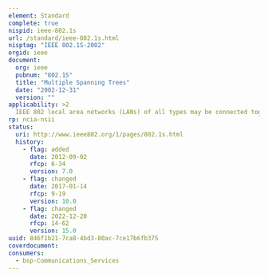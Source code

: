 ```yaml
---
element: Standard
complete: true
nispid: ieee-802.1s
url: /standard/ieee-802.1s.html
nisptag: "IEEE 802.1S-2002"
orgid: ieee
document:
  org: ieee
  pubnum: "802.1S"
  title: "Multiple Spanning Trees"
  date: "2002-12-31"
  version: ""
applicability: >2
  IEEE 802 local area networks (LANs) of all types may be connected together with media access control (MAC) bridges. IEEE Std 802.1Q specifies the operation of virtual local area network (VLAN) bridges, which support VLAN operation within an IEEE 802 bridged LAN. This Supplement to IEEE Std 802.1Q adds the facility for VLAN bridges to use multiple spanning trees, providing for traffic belonging to different VLANs to flow over potentially different paths within the virtual bridged LAN.
rp: ncia-nsii
status:
  uri: http://www.ieee802.org/1/pages/802.1s.html
  history: 
    - flag: added
      date: 2012-09-02
      rfcp: 6-34
      version: 7.0
    - flag: changed
      date: 2017-01-14
      rfcp: 9-19
      version: 10.0
    - flag: changed
      date: 2022-12-20
      rfcp: 14-62
      version: 15.0
uuid: 846f1b21-7ca8-4bd3-80ac-7ce17b6fb375
coverdocument:
consumers:
  - bsp-Communications_Services
---
```

